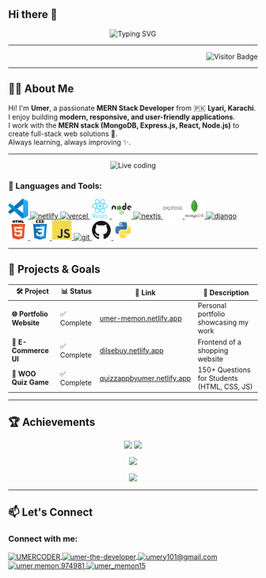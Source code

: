 ## Hi there 👋  
<!-- 🎉 Welcome Banner with Typing Style -->
<p align="center">
  <img src="https://readme-typing-svg.herokuapp.com?font=Fira+Code&weight=600&size=25&pause=1000&color=00FFFF&center=true&vCenter=true&width=550&lines=Assalamu+Alaikum+I'm+Umer+👋;MERN+Stack+Developer+from+Karachi+🇵🇰;Love+to+Create+Modern+Apps;Always+Learning+%26+Building" alt="Typing SVG" />
</p>

---

<p align="right">
  <img src="https://komarev.com/ghpvc/?username=Umer-Dev-Code&label=Profile+Views&color=00FFFF&style=for-the-badge" alt="Visitor Badge"/>
</p>

---

## 👨‍💻 About Me  

Hi! I'm **Umer**, a passionate **MERN Stack Developer** from 🇵🇰 **Lyari, Karachi**.  
I enjoy building **modern, responsive, and user-friendly applications**.  
I work with the **MERN stack (MongoDB, Express.js, React, Node.js)** to create full-stack web solutions 🚀.  
Always learning, always improving ✨.  

---

<!-- 🧑‍💻 Live Coding Animation -->
<p align="center">
  <img src="https://raw.githubusercontent.com/abhisheknaiidu/abhisheknaiidu/master/code.gif" alt="Live coding" width="600"/>
</p>

<h3 align="left">🚀 Languages and Tools:</h3>
<p align="left"> 

  <!-- IDE -->
  <a href="https://code.visualstudio.com/" target="_blank" rel="noreferrer"> 
    <img src="https://raw.githubusercontent.com/devicons/devicon/master/icons/vscode/vscode-original.svg" alt="vscode" width="40" height="40"/> 
  </a> 

  <!-- Hosting -->
  <a href="https://www.netlify.com/" target="_blank" rel="noreferrer"> 
    <img src="https://www.vectorlogo.zone/logos/netlify/netlify-icon.svg" alt="netlify" width="40" height="40"/> 
  </a> 
  <a href="https://vercel.com/" target="_blank" rel="noreferrer"> 
    <img src="https://www.vectorlogo.zone/logos/vercel/vercel-icon.svg" alt="vercel" width="40" height="40"/> 
  </a> 

  <!-- Core MERN -->
  <a href="https://reactjs.org/" target="_blank" rel="noreferrer"> 
    <img src="https://raw.githubusercontent.com/devicons/devicon/master/icons/react/react-original-wordmark.svg" alt="react" width="40" height="40"/> 
  </a> 
  <a href="https://nodejs.org/" target="_blank" rel="noreferrer"> 
    <img src="https://raw.githubusercontent.com/devicons/devicon/master/icons/nodejs/nodejs-original-wordmark.svg" alt="nodejs" width="40" height="40"/> 
  </a> 
  <a href="https://nextjs.org/" target="_blank" rel="noreferrer"> 
    <img src="https://cdn.worldvectorlogo.com/logos/nextjs-2.svg" alt="nextjs" width="40" height="40"/> 
  </a> 
  <a href="https://expressjs.com/" target="_blank" rel="noreferrer"> 
    <img src="https://raw.githubusercontent.com/devicons/devicon/master/icons/express/express-original-wordmark.svg" alt="express" width="40" height="40"/> 
  </a> 
  <a href="https://www.mongodb.com/" target="_blank" rel="noreferrer"> 
    <img src="https://raw.githubusercontent.com/devicons/devicon/master/icons/mongodb/mongodb-original-wordmark.svg" alt="mongodb" width="40" height="40"/> 
  </a> 

  <!-- Django -->
  <a href="https://www.djangoproject.com/" target="_blank" rel="noreferrer"> 
    <img src="https://cdn.worldvectorlogo.com/logos/django.svg" alt="django" width="40" height="40"/> 
  </a> 

  <!-- Web Basics -->
  <a href="https://developer.mozilla.org/en-US/docs/Web/HTML" target="_blank" rel="noreferrer"> 
    <img src="https://raw.githubusercontent.com/devicons/devicon/master/icons/html5/html5-original-wordmark.svg" alt="html" width="40" height="40"/> 
  </a> 
  <a href="https://developer.mozilla.org/en-US/docs/Web/CSS" target="_blank" rel="noreferrer"> 
    <img src="https://raw.githubusercontent.com/devicons/devicon/master/icons/css3/css3-original-wordmark.svg" alt="css" width="40" height="40"/> 
  </a> 
  <a href="https://developer.mozilla.org/en-US/docs/Web/JavaScript" target="_blank" rel="noreferrer"> 
    <img src="https://raw.githubusercontent.com/devicons/devicon/master/icons/javascript/javascript-original.svg" alt="javascript" width="40" height="40"/> 
  </a> 

  <!-- Git & GitHub -->
  <a href="https://git-scm.com/" target="_blank" rel="noreferrer"> 
    <img src="https://www.vectorlogo.zone/logos/git-scm/git-scm-icon.svg" alt="git" width="40" height="40"/> 
  </a> 
  <a href="https://github.com/" target="_blank" rel="noreferrer"> 
    <img src="https://raw.githubusercontent.com/devicons/devicon/master/icons/github/github-original.svg" alt="github" width="40" height="40"/> 
  </a> 

  <!-- Python -->
  <a href="https://www.python.org/" target="_blank" rel="noreferrer"> 
    <img src="https://raw.githubusercontent.com/devicons/devicon/master/icons/python/python-original.svg" alt="python" width="40" height="40"/> 
  </a> 

</p>


---

## 🚀 Projects & Goals  

| 🛠️ Project | 📊 Status | 🔗 Link | 📝 Description |
|-----------|-----------|--------|----------------|
| **🌐 Portfolio Website** | ✅ Complete | [umer-memon.netlify.app](https://umer-memon.netlify.app/) | Personal portfolio showcasing my work |
| **🛒 E-Commerce UI** | ✅ Complete | [dilsebuy.netlify.app](https://dilsebuy.netlify.app/) | Frontend of a shopping website |
| **🧠 WOO Quiz Game** | ✅ Complete | [quizzappbyumer.netlify.app](https://quizzappbyumer.netlify.app) | 150+ Questions for Students (HTML, CSS, JS) |

---

## 🏆 Achievements  

<p align="center">
  <img src="https://github-readme-stats.vercel.app/api?username=Umer-Dev-Code&show_icons=true&theme=tokyonight&hide_border=true" width="42%" />
  <img src="https://github-readme-streak-stats.herokuapp.com?user=Umer-Dev-Code&theme=tokyonight&hide_border=true&date_format=j%20M%5B%20Y%5D" width="42%" />
</p>

<p align="center">
  <img src="https://github-profile-trophy.vercel.app/?username=Umer-Dev-Code&theme=algolia&no-frame=true&row=1&column=6" />
</p>

<p align="center">
  <img src="https://github-readme-activity-graph.vercel.app/graph?username=Umer-Dev-Code&theme=tokyo-night&hide_border=true" />
</p>

---

## 📫 Let's Connect  
<h3 align="left">Connect with me:</h3>
<p align="left">
<a href="https://x.com/UMERCODER" target="blank">
  <img align="center" src="https://raw.githubusercontent.com/rahuldkjain/github-profile-readme-generator/master/src/images/icons/Social/twitter.svg" alt="UMERCODER" height="30" width="40" />
</a>
<a href="https://www.linkedin.com/in/umer-the-developer" target="blank">
  <img align="center" src="https://raw.githubusercontent.com/rahuldkjain/github-profile-readme-generator/master/src/images/icons/Social/linked-in-alt.svg" alt="umer-the-developer" height="30" width="40" />
</a>
<a href="mailto:umery101@gmail.com" target="blank">
  <img align="center" src="https://cdn4.iconfinder.com/data/icons/logos-brands-in-colors/48/google-gmail-1024.png" alt="umery101@gmail.com" height="30" width="40" /></a>
<a href="https://www.facebook.com/umer.memon.974981" target="blank">
  <img align="center" src="https://raw.githubusercontent.com/rahuldkjain/github-profile-readme-generator/master/src/images/icons/Social/facebook.svg" alt="umer.memon.974981" height="30" width="40" />
</a>
<a href="https://www.instagram.com/umer_memon15/" target="blank">
  <img align="center" src="https://raw.githubusercontent.com/rahuldkjain/github-profile-readme-generator/master/src/images/icons/Social/instagram.svg" alt="umer_memon15" height="30" width="40" />
</a>
</p>
